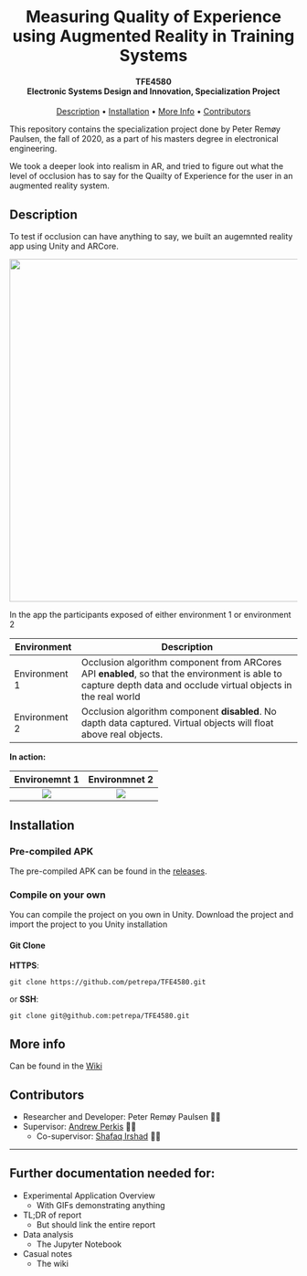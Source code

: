 <h1 align="center">
  Measuring Quality of Experience  <br>
  using Augmented Reality 
  in Training Systems
</h1>

<h4 align="center">TFE4580<br>Electronic Systems Design and Innovation, Specialization Project</h4>

<p align="center">
  <a href="#description">Description</a> •
  <a href="#installation">Installation</a> •
  <a href="#more-info">More Info</a> •
  <a href="#contributors">Contributors</a>
</p>

This repository contains the specialization project done by Peter Remøy Paulsen, the fall of 2020, as a part of his masters degree in electronical engineering. 

We took a deeper look into realism in AR, and tried to figure out what the level of occlusion has to say for the Quailty of Experience for the user in an augmented reality system. 

## Description
To test if occlusion can have anything to say, we built an augemnted reality app using Unity and ARCore.
<p align="center">
   <img src="https://i.imgur.com/OMncFvb.png" width="600"/>
</p>

In the app the participants exposed of either environment 1 or environment 2

| **Environment**      | **Description**           |
|----------------------|---------------------------|
| Environment 1        | Occlusion algorithm component from ARCores API **enabled**, so that the environment is able to capture depth data and occlude virtual objects in the real world |
| Environment 2        | Occlusion algorithm component **disabled**. No dapth data captured. Virtual objects will float above real objects. |


**In action:**

Environemnt 1          |  Environmnet 2
:-------------------------:|:-------------------------:
![](https://github.com/petrepa/TFE4580/blob/master/readmes/media/env_1.gif)  |  ![](https://github.com/petrepa/TFE4580/blob/master/readmes/media/env_2.gif)

## Installation
### Pre-compiled APK
The pre-compiled APK can be found in the [releases](https://github.com/petrepa/TFE4580/releases).

### Compile on your own
You can compile the project on you own in Unity. Download the project and import the project to you Unity installation

#### Git Clone
**HTTPS**:
```
git clone https://github.com/petrepa/TFE4580.git
```
or **SSH**:
```
git clone git@github.com:petrepa/TFE4580.git
```


## More info
Can be found in the [Wiki](https://github.com/petrepa/TFE4580/wiki)
## Contributors
* Researcher and Developer: Peter Remøy Paulsen 👨‍🎓
* Supervisor: [Andrew Perkis](https://www.ntnu.edu/employees/andrew.perkis) 👨‍🏫
    * Co-supervisor: [Shafaq Irshad](https://www.ntnu.edu/employees/shafaq.irshad) 👩‍🏫

---
## Further documentation needed for:
* Experimental Application Overview
    * With GIFs demonstrating anything
* TL;DR of report
    * But should link the entire report
* Data analysis
    * The Jupyter Notebook
* Casual notes
    * The wiki
